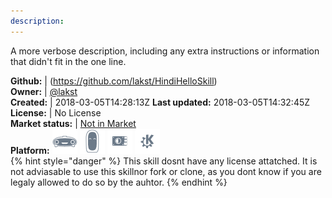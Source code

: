 ```yaml
---
description: 
---
```

A more verbose description, including any extra instructions or
information that didn't fit in the one line.

**Github:** | (https://github.com/lakst/HindiHelloSkill)  
**Owner:** | [@lakst](https://github.com/lakst)  
**Created:** | 2018-03-05T14:28:13Z  **Last updated:** 2018-03-05T14:32:45Z  
**License:** | No License  
**Market status:** | [Not in Market](https://market.mycroft.ai/skill/)  
**Platform:**   ![](.gitbook/assets/mark-1-icon.png)  ![](.gitbook/assets/mark-2-icon.png)  ![](.gitbook/assets/picroft-icon.png)  ![](.gitbook/assets/kde.png)   
{% hint style="danger" %}
This skill dosnt have any license attatched. It is not adviasable to use this skillnor fork or clone, as you dont know if you are legaly allowed to do so by the auhtor.
{% endhint %}
